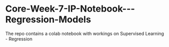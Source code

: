 # Core-Week-7-IP-Notebook---Regression-Models
The repo contains a colab notebook with workings on Supervised Learning - Regression
